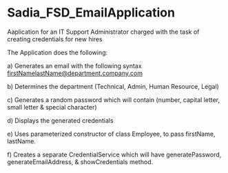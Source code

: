 # Sadia_FSD_EmailApplication

Aaplication for an IT Support Administrator charged with the task of creating credentials for
new hires


The Application does the following:

a) Generates an email with the following syntax
firstNamelastName@department.company.com

b) Determines the department (Technical, Admin, Human Resource, Legal)

c) Generates a random password which will contain (number, capital letter, small letter &
special character)

d) Displays the generated credentials

e) Uses parameterized constructor of class Employee, to pass firstName, lastName.

f) Creates a separate CredentialService which will have generatePassword,
generateEmailAddress, & showCredentials method.

